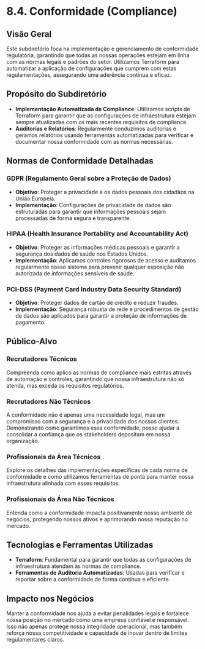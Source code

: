 # 8.4. Conformidade (Compliance)

## Visão Geral

Este subdiretório foca na implementação e gerenciamento de conformidade regulatória, garantindo que todas as nossas operações estejam em linha com as normas legais e padrões do setor. Utilizamos Terraform para automatizar a aplicação de configurações que cumprem com estas regulamentações, assegurando uma aderência contínua e eficaz.

## Propósito do Subdiretório

- **Implementação Automatizada de Compliance**: Utilizamos scripts de Terraform para garantir que as configurações de infraestrutura estejam sempre atualizadas com os mais recentes requisitos de compliance.
- **Auditorias e Relatórios**: Regularmente conduzimos auditorias e geramos relatórios usando ferramentas automatizadas para verificar e documentar nossa conformidade com as normas necessárias.

## Normas de Conformidade Detalhadas

### GDPR (Regulamento Geral sobre a Proteção de Dados)
- **Objetivo**: Proteger a privacidade e os dados pessoais dos cidadãos na União Europeia.
- **Implementação**: Configurações de privacidade de dados são estruturadas para garantir que informações pessoais sejam processadas de forma segura e transparente.

### HIPAA (Health Insurance Portability and Accountability Act)
- **Objetivo**: Proteger as informações médicas pessoais e garantir a segurança dos dados de saúde nos Estados Unidos.
- **Implementação**: Aplicamos controles rigorosos de acesso e auditamos regularmente nosso sistema para prevenir qualquer exposição não autorizada de informações sensíveis de saúde.

### PCI-DSS (Payment Card Industry Data Security Standard)
- **Objetivo**: Proteger dados de cartão de crédito e reduzir fraudes.
- **Implementação**: Segurança robusta de rede e procedimentos de gestão de dados são aplicados para garantir a proteção de informações de pagamento.

## Público-Alvo

### Recrutadores Técnicos
Compreenda como aplico as normas de compliance mais estritas através de automação e controles, garantindo que nossa infraestrutura não só atenda, mas exceda os requisitos regulatórios.

### Recrutadores Não Técnicos
A conformidade não é apenas uma necessidade legal, mas um compromisso com a segurança e a privacidade dos nossos clientes. Demonstrando como garantimos essa conformidade, posso ajudar a consolidar a confiança que os stakeholders depositam em nossa organização.

### Profissionais da Área Técnicos
Explore os detalhes das implementações específicas de cada norma de conformidade e como utilizamos ferramentas de ponta para manter nossa infraestrutura alinhada com esses requisitos.

### Profissionais da Área Não Técnicos
Entenda como a conformidade impacta positivamente nosso ambiente de negócios, protegendo nossos ativos e aprimorando nossa reputação no mercado.

## Tecnologias e Ferramentas Utilizadas

- **Terraform**: Fundamental para garantir que todas as configurações de infraestrutura atendam às normas de compliance.
- **Ferramentas de Auditoria Automatizadas**: Usadas para verificar e reportar sobre a conformidade de forma contínua e eficiente.

## Impacto nos Negócios

Manter a conformidade nos ajuda a evitar penalidades legais e fortalece nossa posição no mercado como uma empresa confiável e responsável. Isso não apenas protege nossa integridade operacional, mas também reforça nossa competitividade e capacidade de inovar dentro de limites regulamentares claros.
